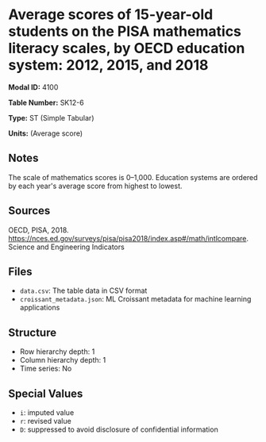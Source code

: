 # Average scores of 15-year-old students on the PISA mathematics literacy scales, by OECD education system: 2012, 2015, and 2018

**Modal ID:** 4100

**Table Number:** SK12-6

**Type:** ST (Simple Tabular)

**Units:** (Average score)

## Notes

The scale of mathematics scores is 0–1,000. Education systems are ordered by each year's average score from highest to lowest.

## Sources

OECD, PISA, 2018. https://nces.ed.gov/surveys/pisa/pisa2018/index.asp#/math/intlcompare. Science and Engineering Indicators

## Files

- `data.csv`: The table data in CSV format
- `croissant_metadata.json`: ML Croissant metadata for machine learning applications

## Structure

- Row hierarchy depth: 1
- Column hierarchy depth: 1
- Time series: No

## Special Values

- `i`: imputed value
- `r`: revised value
- `D`: suppressed to avoid disclosure of confidential information
